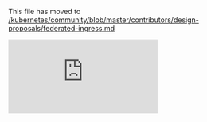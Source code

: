 This file has moved to [/kubernetes/community/blob/master/contributors/design-proposals/federated-ingress.md](https://github.com/kubernetes/community/blob/master/contributors/design-proposals/federated-ingress.md)


<!-- BEGIN MUNGE: GENERATED_ANALYTICS -->
[![Analytics](https://kubernetes-site.appspot.com/UA-36037335-10/GitHub/docs/proposals/federated-ingress.md?pixel)]()
<!-- END MUNGE: GENERATED_ANALYTICS -->
